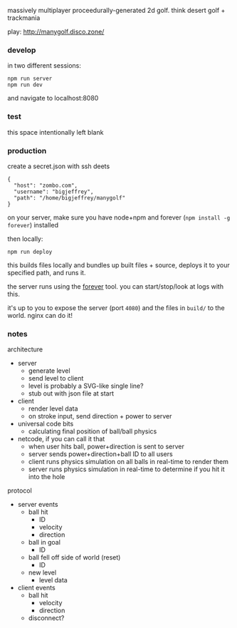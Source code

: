 massively multiplayer proceedurally-generated 2d golf. think desert golf + trackmania

play: http://manygolf.disco.zone/

### develop

in two different sessions:

```
npm run server
npm run dev
```

and navigate to localhost:8080

### test

this space intentionally left blank

### production

create a secret.json with ssh deets

```
{
  "host": "zombo.com",
  "username": "bigjeffrey",
  "path": "/home/bigjeffrey/manygolf"
}
```

on your server, make sure you have node+npm and forever (`npm install -g forever`) installed

then locally:

```
npm run deploy
```

this builds files locally and bundles up built files + source, deploys it to your specified path, and runs it.

the server runs using the [forever](https://github.com/foreverjs/forever) tool. you can start/stop/look at logs with this.

it's up to you to expose the server (port `4080`) and the files in `build/` to the world. nginx can do it!

### notes

architecture
  - server 
    - generate level
    - send level to client
    - level is probably a SVG-like single line?
    - stub out with json file at start
  - client
    - render level data
    - on stroke input, send direction + power to server
  - universal code bits
    - calculating final position of ball/ball physics
  - netcode, if you can call it that
    - when user hits ball, power+direction is sent to server
    - server sends power+direction+ball ID to all users
    - client runs physics simulation on all balls in real-time to render them
    - server runs physics simulation in real-time to determine if you hit it into the hole

protocol
  - server events
    - ball hit
      - ID
      - velocity
      - direction
    - ball in goal
      - ID
    - ball fell off side of world (reset)
      - ID
    - new level
      - level data
  - client events
    - ball hit
      - velocity
      - direction
    - disconnect?
